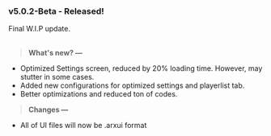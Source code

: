 ### v5.0.2-Beta - Released!
Final W.I.P update.<br><br>

> **What's new? —**
- Optimized Settings screen, reduced by 20% loading time. However, may stutter in some cases.
- Added new configurations for optimized settings and playerlist tab.
- Better optimizations and reduced ton of codes.

> **Changes —**
- All of UI files will now be .arxui format